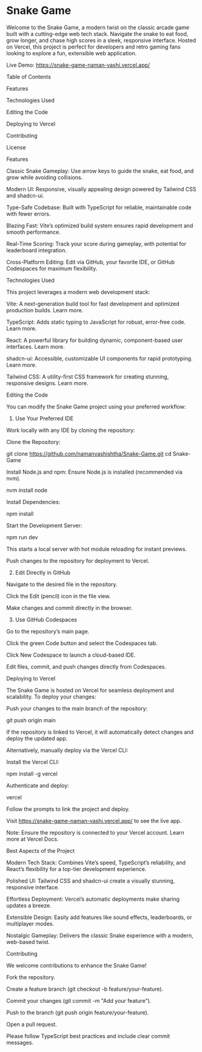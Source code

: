 # Snake Game

Welcome to the Snake Game, a modern twist on the classic arcade game built with a cutting-edge web tech stack. Navigate the snake to eat food, grow longer, and chase high scores in a sleek, responsive interface. Hosted on Vercel, this project is perfect for developers and retro gaming fans looking to explore a fun, extensible web application.

Live Demo: https://snake-game-naman-vashi.vercel.app/

Table of Contents





Features



Technologies Used



Editing the Code



Deploying to Vercel



Contributing



License

Features





Classic Snake Gameplay: Use arrow keys to guide the snake, eat food, and grow while avoiding collisions.



Modern UI: Responsive, visually appealing design powered by Tailwind CSS and shadcn-ui.



Type-Safe Codebase: Built with TypeScript for reliable, maintainable code with fewer errors.



Blazing Fast: Vite’s optimized build system ensures rapid development and smooth performance.



Real-Time Scoring: Track your score during gameplay, with potential for leaderboard integration.



Cross-Platform Editing: Edit via GitHub, your favorite IDE, or GitHub Codespaces for maximum flexibility.

Technologies Used

This project leverages a modern web development stack:





Vite: A next-generation build tool for fast development and optimized production builds. Learn more.



TypeScript: Adds static typing to JavaScript for robust, error-free code. Learn more.



React: A powerful library for building dynamic, component-based user interfaces. Learn more.



shadcn-ui: Accessible, customizable UI components for rapid prototyping. Learn more.



Tailwind CSS: A utility-first CSS framework for creating stunning, responsive designs. Learn more.

Editing the Code

You can modify the Snake Game project using your preferred workflow:

1. Use Your Preferred IDE

Work locally with any IDE by cloning the repository:





Clone the Repository:

git clone https://github.com/namanvashishtha/Snake-Game.git
cd Snake-Game



Install Node.js and npm: Ensure Node.js is installed (recommended via nvm).

nvm install node



Install Dependencies:

npm install



Start the Development Server:

npm run dev

This starts a local server with hot module reloading for instant previews.



Push changes to the repository for deployment to Vercel.

2. Edit Directly in GitHub





Navigate to the desired file in the repository.



Click the Edit (pencil) icon in the file view.



Make changes and commit directly in the browser.

3. Use GitHub Codespaces





Go to the repository’s main page.



Click the green Code button and select the Codespaces tab.



Click New Codespace to launch a cloud-based IDE.



Edit files, commit, and push changes directly from Codespaces.

Deploying to Vercel

The Snake Game is hosted on Vercel for seamless deployment and scalability. To deploy your changes:





Push your changes to the main branch of the repository:

git push origin main



If the repository is linked to Vercel, it will automatically detect changes and deploy the updated app.



Alternatively, manually deploy via the Vercel CLI:





Install the Vercel CLI:

npm install -g vercel



Authenticate and deploy:

vercel



Follow the prompts to link the project and deploy.



Visit https://snake-game-naman-vashi.vercel.app/ to see the live app.

Note: Ensure the repository is connected to your Vercel account. Learn more at Vercel Docs.

Best Aspects of the Project





Modern Tech Stack: Combines Vite’s speed, TypeScript’s reliability, and React’s flexibility for a top-tier development experience.



Polished UI: Tailwind CSS and shadcn-ui create a visually stunning, responsive interface.



Effortless Deployment: Vercel’s automatic deployments make sharing updates a breeze.



Extensible Design: Easily add features like sound effects, leaderboards, or multiplayer modes.



Nostalgic Gameplay: Delivers the classic Snake experience with a modern, web-based twist.

Contributing

We welcome contributions to enhance the Snake Game!





Fork the repository.



Create a feature branch (git checkout -b feature/your-feature).



Commit your changes (git commit -m "Add your feature").



Push to the branch (git push origin feature/your-feature).



Open a pull request.

Please follow TypeScript best practices and include clear commit messages.
